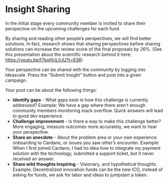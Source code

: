 # Insight Sharing

In the initial stage every community member is invited to share their perspective on the upcoming challenges for each fund.



By sharing and reading other people’s perspectives, we will find better solutions. In fact, research shows that sharing perspectives before sharing solutions can increase the review score of the final proposals by 26%. (See this presentation about the scientific research behind it here: https://youtu.be/f7kpHULIlJU?t=636)



Your perspective can be shared with the community by logging into Ideascale. Press the “Submit Insight” button and post into a given campaign.



Your post can be about the following things:

* **Identify gaps** - What gaps exist in how this challenge is currently addressed? Example: We have a gap where there aren't enough community members monitoring stack overflow. Quick answers will lead to good dev experience.
* **Challenge improvement** - Is there a way to make this challenge better? More engaging, measure outcomes more accurately, we want to hear your perspective.&#x20;
* **Share an anecdote** - About the problem area or your own experience onboarding to Cardano, or issues you saw other’s encounter. Example: When I first joined Cardano, I had no idea how to integrate my payment solution with the technology, submitted a support ticket, but it never received an answer.&#x20;
* **Share wild thoughts Inspiring** - Visionary, and hypothetical thoughts. Example: Decentralized innovation funds can be the new ICO, instead of asking for funds, we ask for labor and ideas to jumpstart a token.
